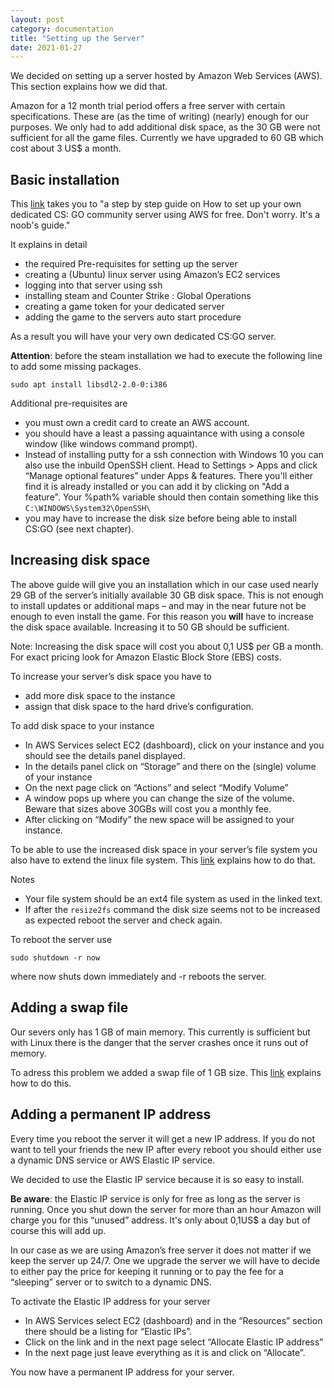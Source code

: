 ```yaml
---
layout: post
category: documentation
title: "Setting up the Server"
date: 2021-01-27
---
```


We decided on setting up a server hosted by Amazon Web Services (AWS). This section explains how we did that.

Amazon for a 12 month trial period offers a free server with certain specifications. These are (as the time of writing) (nearly) enough for our purposes. We only had to add additional disk space, as the 30 GB were not sufficient for all the game files. Currently we have upgraded to 60 GB which cost about 3 US$ a month.

## Basic installation ##

This [link](https://www.reddit.com/r/GlobalOffensive/comments/hro0ct/setting_up_your_own_dedicated_cs_go_community/) takes you to "a step by step guide on How to set up your own dedicated CS: GO community server using AWS for free. Don't worry. It's a noob's guide." 

It explains in detail
* the required Pre-requisites for setting up the server 
* creating a (Ubuntu) linux server using Amazon’s EC2 services 
* logging into that server using ssh
* installing steam and Counter Strike : Global Operations
* creating a game token for your dedicated server
* adding the game to the servers auto start procedure

As a result you will have your very own dedicated CS:GO server. 

**Attention**: before the steam installation we had to execute the following line to add some missing packages.

    sudo apt install libsdl2-2.0-0:i386

Additional pre-requisites are
* you must own a credit card to create an AWS account.
* you should have a least a passing aquaintance with using a console window (like windows command prompt).
* Instead of installing putty for a ssh connection with Windows 10 you can also use the inbuild OpenSSH client. Head to Settings > Apps and click “Manage optional features” under Apps & features. There you'll either find it is already  installed or you can add it by clicking on "Add a feature". Your %path% variable should then contain something like this `C:\WINDOWS\System32\OpenSSH\`
* you may have to increase the disk size before being able to install CS:GO (see next chapter).

## Increasing disk space ##
The above guide will give you an installation which in our case used nearly 29 GB of the server’s initially available 30 GB disk space. This is not enough to install updates or additional maps – and may in the near future not be enough to even install the game. For this reason you **will** have to increase the disk space available. Increasing it to 50 GB should be sufficient. 

Note: Increasing the disk space will cost you about 0,1 US$ per GB a month. For exact pricing look for Amazon Elastic Block Store (EBS) costs.

To increase your server’s disk space you have to 
* add more disk space to the instance
* assign that disk space to the hard drive’s configuration.

To add disk space to your instance

* In AWS Services select EC2 (dashboard), click on your instance and you should see the details panel displayed.
* In the details panel click on “Storage” and there on the (single) volume of your instance
* On the next page click on “Actions” and select “Modify Volume”
* A window pops up where you can change the size of the volume. Beware that sizes above 30GBs will cost you a monthly fee.
* After clicking on “Modify” the new space will be assigned to your instance.

To be able to use the increased disk space in your server’s file system you also have to extend the linux file system. This [link](https://aws.amazon.com/de/premiumsupport/knowledge-center/extend-linux-file-system/) explains how to do that.

Notes

* Your file system should be an ext4 file system as used in the linked text.
* If after the `resize2fs` command the disk size seems not to be increased as expected reboot the server and check again.
  
To reboot the server use

	sudo shutdown -r now

where now shuts down immediately and -r reboots the server. 


## Adding a swap file ##

Our severs only has 1 GB of main memory. This currently is sufficient but with Linux there is the danger that the server crashes once it runs out of memory. 

To adress this problem we added a swap file of 1 GB size. This [link](https://linuxbeast.com/tutorials/aws/how-to-add-swap-space-on-ec2-ubuntu-18-04/) explains how to do this.

## Adding a permanent IP address ##

Every time you reboot the server it will get a new IP address. If you do not want to tell your friends the new IP after every reboot you should either use a dynamic DNS service or AWS Elastic IP service. 

We decided to use the Elastic IP service because it is so easy to install. 

**Be aware**: the Elastic IP service is only for free as long as the server is running. Once you shut down the server for more than an hour Amazon will charge you for this “unused” address. It's only about 0,1US$ a day but of course this will add up.

In our case as we are using Amazon’s free server it does not matter if we keep the server up 24/7. One we upgrade the server we will have to decide to either pay the price for keeping it running or to pay the fee for a “sleeping” server or to switch to a dynamic DNS.

To activate the Elastic IP address for your server

* In AWS Services select EC2 (dashboard) and in the “Resources” section there should be a listing for “Elastic IPs”. 
* Click on the link and in the next page select “Allocate Elastic IP address”
* In the next page just leave everything as it is and click on “Allocate”.

You now have a permanent IP address for your server.
